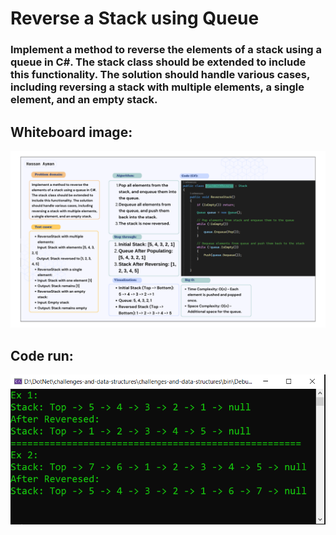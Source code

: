 # Reverse a Stack using Queue
### Implement a method to reverse the elements of a stack using a queue in C#. The stack class should be extended to include this functionality. The solution should handle various cases, including reversing a stack with multiple elements, a single element, and an empty stack.

## Whiteboard image:
![Reverse Stack](reverse-stack-whiteboard.png)

## Code run:
![Code run](reverse-stack-run.PNG)
